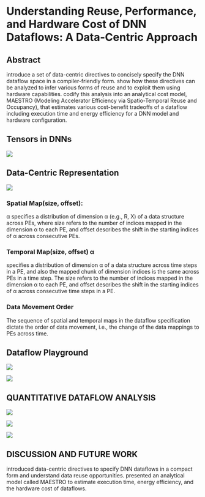 # Understanding Reuse, Performance, and Hardware Cost of DNN Dataflows: A Data-Centric Approach

## Abstract

introduce a set of data-centric directives to concisely specify the DNN dataflow space in a compiler-friendly form.
show how these directives can be analyzed to infer various forms of reuse and to exploit them using hardware capabilities.
codify this analysis into an analytical cost model, MAESTRO (Modeling Accelerator Efficiency via Spatio-Temporal Reuse and Occupancy), that estimates various cost-benefit tradeoffs of a dataflow including execution time and energy efficiency for a DNN model and hardware configuration.


## Tensors in DNNs
![](https://github.com/naomizhangyy/BCRC-DSGroup/blob/master/Jingsen%20Yang/work_20191218/pic/MAESTRO-1.png)



## Data-Centric Representation
![](https://github.com/naomizhangyy/BCRC-DSGroup/blob/master/Jingsen%20Yang/work_20191218/pic/MAESTRO-2.png)

### Spatial Map(size, offset): 
α specifies a distribution of dimension α (e.g., R, X) of a data structure across PEs, where size refers to the number of indices mapped in the dimension α to each PE, and offset describes the shift in the starting indices of α across consecutive PEs.

### Temporal Map(size, offset) α
specifies a distribution of dimension α of a data structure across time steps in a PE, and also the mapped chunk of dimension indices is the same across PEs in a time step. The size refers to the number of indices mapped in the dimension α to each PE, and offset describes the shift in the starting indices of α across consecutive time steps in a PE.

### Data Movement Order
The sequence of spatial and temporal maps in the dataflow specification dictate the order of data movement, i.e., the change of the data mappings to PEs across time.



## Dataflow Playground
![](https://github.com/naomizhangyy/BCRC-DSGroup/blob/master/Jingsen%20Yang/work_20191218/pic/MAESTRO-3.png)

![](https://github.com/naomizhangyy/BCRC-DSGroup/blob/master/Jingsen%20Yang/work_20191218/pic/MAESTRO-4.png)



## QUANTITATIVE DATAFLOW ANALYSIS

![](https://github.com/naomizhangyy/BCRC-DSGroup/blob/master/Jingsen%20Yang/work_20191218/pic/MAESTRO-5.png)

![](https://github.com/naomizhangyy/BCRC-DSGroup/blob/master/Jingsen%20Yang/work_20191218/pic/MAESTRO-6.png)

![](https://github.com/naomizhangyy/BCRC-DSGroup/blob/master/Jingsen%20Yang/work_20191218/pic/MAESTRO-7.png)


## DISCUSSION AND FUTURE WORK
introduced data-centric directives to specify DNN dataflows in a compact form and understand data reuse opportunities.
presented an analytical model called MAESTRO to estimate execution time, energy efficiency, and the hardware cost of dataflows.

